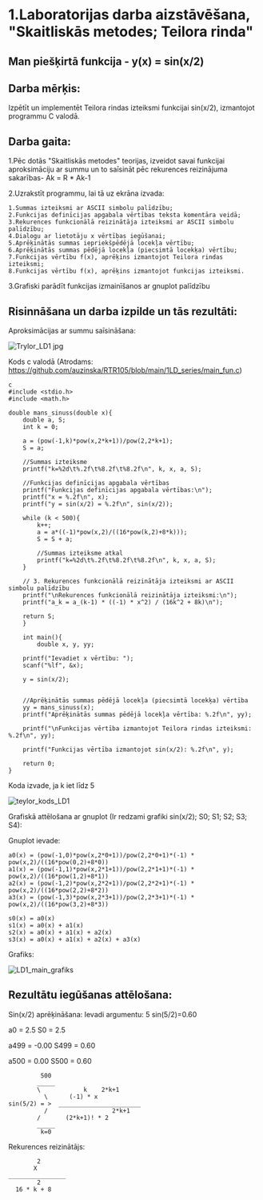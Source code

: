 # 1.Laboratorijas darba aizstāvēšana, "Skaitliskās metodes; Teilora rinda"


## Man piešķirtā funkcija - y(x) = sin(x/2)


## Darba mērķis:
Izpētīt un implementēt Teilora rindas izteiksmi funkcijai sin(x/2), izmantojot programmu C valodā.


## Darba gaita:

1.Pēc dotās "Skaitliskās metodes" teorijas, izveidot savai funkcijai 
aproksimāciju ar summu un to saīsināt pēc rekurences reizinājuma sakarības- Ak = R * Ak-1

2.Uzrakstīt programmu, lai tā uz ekrāna izvada:

    1.Summas izteiksmi ar ASCII simbolu palīdzību;
    2.Funkcijas definīcijas apgabala vērtības teksta komentāra veidā;
    3.Rekurences funkcionālā reizinātāja izteiksmi ar ASCII simbolu palīdzību;
    4.Dialogu ar lietotāju x vērtības iegūšanai;
    5.Aprēķinātās summas iepriekšpēdējā locekļa vērtību;
    6.Aprēķinātās summas pēdējā locekļa (piecsimtā locekķa) vērtību;
    7.Funkcijas vērtību f(x), aprēķins izmantojot Teilora rindas izteiksmi;
    8.Funkcijas vērtību f(x), aprēķins izmantojot funkcijas izteiksmi.

3.Grafiski parādīt funkcijas izmainīšanos ar gnuplot palīdzību

## Risinnāšana un darba izpilde un tās rezultāti:

Aproksimācijas ar summu saīsināšana:

![Trylor_LD1 jpg](https://github.com/auzinska/RTR105/assets/50238747/1bd3626f-4daf-432d-bf3a-470b0a266c2d)

Kods c valodā (Atrodams: https://github.com/auzinska/RTR105/blob/main/1LD_series/main_fun.c)
```
c
#include <stdio.h>
#include <math.h>

double mans_sinuss(double x){
    double a, S;
    int k = 0;

    a = (pow(-1,k)*pow(x,2*k+1))/pow(2,2*k+1); 
    S = a;
    
    //Summas izteiksme
    printf("k=%2d\t%.2f\t%8.2f\t%8.2f\n", k, x, a, S);

    //Funkcijas definīcijas apgabala vērtības
    printf("Funkcijas definīcijas apgabala vērtības:\n");
    printf("x = %.2f\n", x);
    printf("y = sin(x/2) = %.2f\n", sin(x/2));
    
    while (k < 500){
        k++;
        a = a*((-1)*pow(x,2)/((16*pow(k,2)+8*k)));
        S = S + a;
        
        //Summas izteiksme atkal
        printf("k=%2d\t%.2f\t%8.2f\t%8.2f\n", k, x, a, S);
    }
    
    // 3. Rekurences funkcionālā reizinātāja izteiksmi ar ASCII simbolu palīdzību
    printf("\nRekurences funkcionālā reizinātāja izteiksmi:\n");
    printf("a_k = a_(k-1) * ((-1) * x^2) / (16k^2 + 8k)\n");

    return S;
    }

    int main(){
        double x, y, yy;

    printf("Ievadiet x vērtību: ");
    scanf("%lf", &x);

    y = sin(x/2);

   
    //Aprēķinātās summas pēdējā locekļa (piecsimtā locekķa) vērtība
    yy = mans_sinuss(x);
    printf("Aprēķinātās summas pēdējā locekļa vērtība: %.2f\n", yy);

    printf("\nFunkcijas vērtība izmantojot Teilora rindas izteiksmi: %.2f\n", yy);

    printf("Funkcijas vērtība izmantojot sin(x/2): %.2f\n", y);

    return 0;
}
```

Koda izvade, ja k iet līdz 5

![teylor_kods_LD1](https://github.com/auzinska/RTR105/assets/50238747/fead361d-c57a-423b-bcc6-357e1c07b8d4)


Grafiskā attēlošana ar gnuplot (Ir redzami grafiki sin(x/2); S0; S1; S2; S3; S4):

Gnuplot ievade:
```
a0(x) = (pow(-1,0)*pow(x,2*0+1))/pow(2,2*0+1)*(-1) * pow(x,2)/((16*pow(0,2)+8*0))
a1(x) = (pow(-1,1)*pow(x,2*1+1))/pow(2,2*1+1)*(-1) * pow(x,2)/((16*pow(1,2)+8*1))
a2(x) = (pow(-1,2)*pow(x,2*2+1))/pow(2,2*2+1)*(-1) * pow(x,2)/((16*pow(2,2)+8*2))
a3(x) = (pow(-1,3)*pow(x,2*3+1))/pow(2,2*3+1)*(-1) * pow(x,2)/((16*pow(3,2)+8*3))

s0(x) = a0(x)
s1(x) = a0(x) + a1(x)
s2(x) = a0(x) + a1(x) + a2(x)
s3(x) = a0(x) + a1(x) + a2(x) + a3(x)
```

Grafiks:

![LD1_main_grafiks](https://github.com/auzinska/RTR105/assets/50238747/55ca2afb-8dcd-4d8e-b8ab-011ff96bcfa3)

## Rezultātu iegūšanas attēlošana:

Sin(x/2) aprēķināšana:
Ievadi argumentu: 5
sin(5/2)=0.60

a0 = 2.5 
S0 = 2.5

a499 = -0.00
S499 = 0.60

a500 = 0.00
S500 = 0.60
```         
         500
        _____
        \            k    2*k+1 
          \      (-1) * x
sin(5/2) = >  _______________________
          /                  2*k+1
        /       (2*k+1)! * 2
        _____
         k=0
```
Rekurences reizinātājs: 
```
        2
       X
________________
        2
  16 * k + 8
